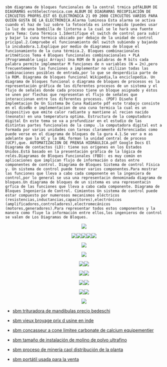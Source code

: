 
```
sbm diagrama de bloques funcionales de la central trmica pdfALBUM DE DIAGRAMAS est65electronica.com ALBUM DE DIAGRAMAS RECOPILACIÓN DE CIRCUITOS PROFRS.EST 65 ELECTRÓNICA 21 09 2008 CIRCUITOS VARIOS PARA QUIEN GUSTA DE LA ELECTRÓNICA.Alarma luminosa Esta alarma se activa cuando el haz de luz sobre la fotocelda es interrumpido (puedes usar la luz de una bombilla de linterna a la cual se le harà una fuente para Tema: Cuna Térmica 1.Identifique el switch de control para subir y bajar la cuna termica ubicado por debajo de la unidad de control pricipal.2.Compruebe el funcionamiento del switch subiendo y bajando la incubadora.1.Explique por medio de diagramas de bloque el funcionamiento de la cuna térmica.2. Bloques combinacionales aritméticos Tema 4 Bloques funcionales combinacionales • PLA (Programmable Logic Arrays) Una ROM de N palabras de M bits cada palabra permite implementar M funciones de n variables (N = 2n),pero frecuentemente las funciones a implementar no utilizan todas las combinaciones posibles de entrada,por lo que se desperdicia parte de la ROM. Diagrama de bloques funcional Wikipedia,la enciclopedia. Un diagrama de bloques funcional o diagrama de bloques de procesos es la representación gráfica de los diferentes procesos de un sistema y el flujo de señales donde cada proceso tiene un bloque asignado y éstos se unen por flechas que representan el flujo de señales que interaccionan entre los diferentes procesos. (PDF) Diseño E Implemtacion De Un Sistema De Cuna Radiante pdf este trabajo consiste en el diseÑo e implementacion de una cuna termica la cual es un dispositivo que emite calor radiante y mantiene al recien nacido (neonato) en una temperatura optima. Estructura de la computadora digital En este tema se va a profundizar en el estudio de las distintas partes funcionales de la compu .la computadora digital est a formada por varias unidades con tareas claramente diferenciadas como puede verse en el diagrama de bloques de la gura 4.1.Se ver a m as adelante que la UC y la UAL forman la unidad central de proceso (UCP),que. AUTOMATIZACION DE PRENSA HIDRÁULICA.pdf Google Docs El Diagrama de contactos (LD): tiene sus orígenes en los Estados Unidos.Está basado en la presentación gráfica de la lógica de relés.Diagramas de Bloques Funcionales (FBD): es muy común en aplicaciones que implican flujo de información o datos entre componentes de control. Diagrama de Bloques Sistema de control Física y. Un sistema de control puede tener varios componentes.Para mostrar las funciones que lleva a cabo cada componente en la ingeniera de control,por lo general se usa una representacin denominada diagrama de bloques.Un diagrama de bloques de un sistema es una representacin grfica de las funciones que lleva a cabo cada componente. Diagrama de Bloques Ingeniería de Control. Cimientos Un sistema de control puede estar compuesto por numerosos mecanismos eléctricos (resistencias,inductancias,capacitores),electrónicos (amplificadores,controladores),electromecánicos (motores,generadores).Para representar todos estos componentes y la manera como fluye la información entre ellos,los ingenieros de control se valen de Los Diagramas de Bloques. 
```

<div align="center">

<a href="https://es-crusher.shibang-china.com/github&k=sbm+diagrama+de+bloques+funcionales+de+la+central+trmica+pdf"><img src="https://static.shibang-china.com/es/crusher/logo.jpg"></a>

<a href="https://es-crusher.shibang-china.com/github&k=sbm+diagrama+de+bloques+funcionales+de+la+central+trmica+pdf"><img src="https://static.shibang-china.com/es/crusher/index.jpg"></a><a href="https://es-crusher.shibang-china.com/material.htmlgithub&k=sbm+diagrama+de+bloques+funcionales+de+la+central+trmica+pdf"><img src="https://static.shibang-china.com/es/crusher/material.jpg"></a><a href="https://es-crusher.shibang-china.com/application.htmlgithub&k=sbm+diagrama+de+bloques+funcionales+de+la+central+trmica+pdf"><img src="https://static.shibang-china.com/es/crusher/application.jpg"></a><a href="https://es-crusher.shibang-china.com/aboutus.htmlgithub&k=sbm+diagrama+de+bloques+funcionales+de+la+central+trmica+pdf"><img src="https://static.shibang-china.com/es/crusher/aboutus.jpg"></a><a href="https://es-crusher.shibang-china.com/contact.htmlgithub&k=sbm+diagrama+de+bloques+funcionales+de+la+central+trmica+pdf"><img src="https://static.shibang-china.com/es/crusher/contact.jpg"></a>

<a href="https://es-crusher.shibang-china.com/github&k=sbm+diagrama+de+bloques+funcionales+de+la+central+trmica+pdf"><img src="https://static.shibang-china.com/es/crusher/banner.jpg"></a>

<a href="https://swt.shibang-china.com/github&k=sbm+diagrama+de+bloques+funcionales+de+la+central+trmica+pdf"><img src="https://static.shibang-china.com/es/crusher/text.jpg"></a>

<a href="https://swt.shibang-china.com/github&k=sbm+diagrama+de+bloques+funcionales+de+la+central+trmica+pdf"><img src="https://static.shibang-china.com/es/crusher/chat.jpg"></a><a href="https://es-crusher.shibang-china.com/contact.htmlgithub&k=sbm+diagrama+de+bloques+funcionales+de+la+central+trmica+pdf"><img src="https://static.shibang-china.com/es/crusher/message.jpg"></a>

<a href="https://es-crusher.shibang-china.com/products/pe.htmlgithub&k=sbm+diagrama+de+bloques+funcionales+de+la+central+trmica+pdf"><img src="https://static.shibang-china.com/es/crusher/pe.jpg"></a><a href="https://es-crusher.shibang-china.com/products/pf.htmlgithub&k=sbm+diagrama+de+bloques+funcionales+de+la+central+trmica+pdf"><img src="https://static.shibang-china.com/es/crusher/pf.jpg"></a>

<a href="https://es-crusher.shibang-china.com/products/hpt.htmlgithub&k=sbm+diagrama+de+bloques+funcionales+de+la+central+trmica+pdf"><img src="https://static.shibang-china.com/es/crusher/hpt.jpg"></a><a href="https://es-crusher.shibang-china.com/products/vsi.htmlgithub&k=sbm+diagrama+de+bloques+funcionales+de+la+central+trmica+pdf"><img src="https://static.shibang-china.com/es/crusher/vsi.jpg"></a>

<a href="https://es-crusher.shibang-china.com/products/klv.htmlgithub&k=sbm+diagrama+de+bloques+funcionales+de+la+central+trmica+pdf"><img src="https://static.shibang-china.com/es/crusher/klv.jpg"></a><a href="https://es-crusher.shibang-china.com/products/portable.htmlgithub&k=sbm+diagrama+de+bloques+funcionales+de+la+central+trmica+pdf"><img src="https://static.shibang-china.com/es/crusher/portable.jpg"></a>

<a href="https://swt.shibang-china.com/github&k=sbm+diagrama+de+bloques+funcionales+de+la+central+trmica+pdf"><img src="https://static.shibang-china.com/es/crusher/case.jpg"></a>

</div>


* [sbm trituradora de mandibulas precio bedeschi](sbm%20trituradora%20de%20mandibulas%20precio%20bedeschi.md)

* [sbm vieux broyage prix d usine en inde](sbm%20vieux%20broyage%20prix%20d%20usine%20en%20inde.md)

* [sbm concasseur a cone limitee carbonate de calcium equipementier](sbm%20concasseur%20a%20cone%20limitee%20carbonate%20de%20calcium%20equipementier.md)

* [sbm tamaño de instalación de molino de polvo ultrafino](sbm%20tama%C3%B1o%20de%20instalaci%C3%B3n%20de%20molino%20de%20polvo%20ultrafino.md)

* [sbm proceso de minería caol distribución de la planta](sbm%20proceso%20de%20miner%C3%ADa%20caol%20distribuci%C3%B3n%20de%20la%20planta.md)

* [sbm portátil usada para la venta](sbm%20port%C3%A1til%20usada%20para%20la%20venta.md)